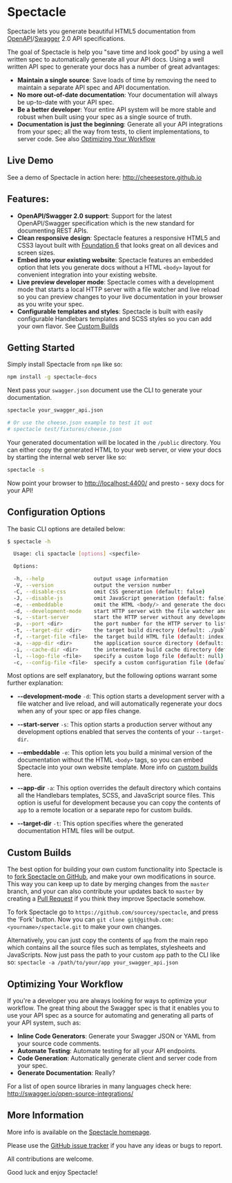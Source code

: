 # Spectacle

Spectacle lets you generate beautiful HTML5 documentation from [OpenAPI](https://openapis.org)/[Swagger](http://swagger.io) 2.0 API specifications.

The goal of Spectacle is help you "save time and look good" by using a well written spec to automatically generate all your API docs. Using a well written API spec to generate your docs has a number of great advantages:

* **Maintain a single source**: Save loads of time by removing the need to maintain a separate API spec and API documentation.
* **No more out-of-date documentation**: Your documentation will always be up-to-date with your API spec.
* **Be a better developer**: Your entire API system will be more stable and robust when built using your spec as a single source of truth.
* **Documentation is just the beginning**: Generate all your API integrations from your spec; all the way from tests, to client implementations, to server code. See also [Optimizing Your Workflow](#optimizing-your-workflow)

## Live Demo

See a demo of Spectacle in action here: http://cheesestore.github.io

## Features:

* **OpenAPI/Swagger 2.0 support**: Support for the latest OpenAPI/Swagger specification which is the new standard for documenting REST APIs.
* **Clean responsive design**: Spectacle features a responsive HTML5 and CSS3 layout built with [Foundation 6](http://foundation.zurb.com/sites.html) that looks great on all devices and screen sizes.
* **Embed into your existing website**: Spectacle features an embedded option that lets you generate docs without a HTML `<body>` layout for convenient integration into your existing website.
* **Live preview developer mode**: Spectacle comes with a development mode that starts a local HTTP server with a file watcher and live reload so you can preview changes to your live documentation in your browser as you write your spec.
* **Configurable templates and styles**: Spectacle is built with easily configurable Handlebars templates and SCSS styles so you can add your own flavor. See [Custom Builds](#custom-builds)

## Getting Started

Simply install Spectacle from `npm` like so:

```bash
npm install -g spectacle-docs
```

Next pass your `swagger.json` document use the CLI to generate your documentation.

```bash
spectacle your_swagger_api.json

# Or use the cheese.json example to test it out
# spectacle test/fixtures/cheese.json
```

Your generated documentation will be located in the `/public` directory. You can either copy the generated HTML to your web server, or view your docs by starting the internal web server like so:

```bash
spectacle -s
```

Now point your browser to [http://localhost:4400/](http://localhost:4400/) and presto - sexy docs for your API!

## Configuration Options

The basic CLI options are detailed below:

```bash
$ spectacle -h

  Usage: cli spactacle [options] <specfile>

  Options:

  -h, --help                output usage information
  -V, --version             output the version number
  -C, --disable-css         omit CSS generation (default: false)
  -J, --disable-js          omit JavaScript generation (default: false)
  -e, --embeddable          omit the HTML <body/> and generate the documentation content only (default: false)
  -d, --development-mode    start HTTP server with the file watcher and live reload (default: false)
  -s, --start-server        start the HTTP server without any development features
  -p, --port <dir>          the port number for the HTTP server to listen on (default: 4400)
  -t, --target-dir <dir>    the target build directory (default: ./public)
  -f, --target-file <file>  the target build HTML file (default: index.html)
  -a, --app-dir <dir>       the application source directory (default: ./app)
  -i, --cache-dir <dir>     the intermediate build cache directory (default: ./.cache)
  -l, --logo-file <file>    specify a custom logo file (default: null)
  -c, --config-file <file>  specify a custom configuration file (default: ./app/lib/config.js)
```

Most options are self explanatory, but the following options warrant some further explanation:

* **--development-mode** `-d`: This option starts a development server with a file watcher and live reload, and will automatically regenerate your docs when any of your spec or app files change.

* **--start-server** `-s`: This option starts a production server without any development options enabled that serves the contents of your `--target-dir`.

* **--embeddable** `-e`: This option lets you build a minimal version of the documentation without the HTML `<body>` tags, so you can embed Spectacle into your own website template. More info on [custom builds](#custom-builds) here.

* **--app-dir** `-a`: This option overrides the default directory which contains all the Handlebars templates, SCSS, and JavaScript source files. This option is useful for development because you can copy the contents of `app` to a remote location or a separate repo for custom builds.

* **--target-dir** `-t`: This option specifies where the generated documentation HTML files will be output.

## Custom Builds

The best option for building your own custom functionality into Spectacle is to [fork Spectacle on GitHub](https://help.github.com/articles/fork-a-repo/), and make your own modifications in source. This way you can keep up to date by merging changes from the `master` branch, and your can also contribute your updates back to `master` by creating a [Pull Request](https://help.github.com/articles/creating-a-pull-request/) if you think they improve Spectacle somehow.

To fork Spectacle go to `https://github.com/sourcey/spectacle`, and press the 'Fork' button. Now you can `git clone git@github.com:<yourname>/spectacle.git` to make your own changes.

Alternatively, you can just copy the contents of `app` from the main repo which contains all the source files such as templates, stylesheets and JavaScripts. Now just pass the path to your custom `app` path to the CLI like so: `spectacle -a /path/to/your/app your_swagger_api.json`

## Optimizing Your Workflow

If you're a developer you are always looking for ways to optimize your workflow. The great thing about the Swagger spec is that it enables you to use your API spec as a source for automating and generating all parts of your API system, such as:

* **Inline Code Generators**: Generate your Swagger JSON or YAML from your source code comments.
* **Automate Testing**: Automate testing for all your API endpoints.
* **Code Generation**: Automatically generate client and server code from your spec.
* **Generate Documentation**: Really?

For a list of open source libraries in many languages check here: http://swagger.io/open-source-integrations/

## More Information

More info is available on the [Spectacle homepage](http://sourcey.com/spectacle).

Please use the [GitHub issue tracker](https://github.com/sourcey/spectacle/issues) if you have any ideas or bugs to report.

All contributions are welcome.

Good luck and enjoy Spectacle!
